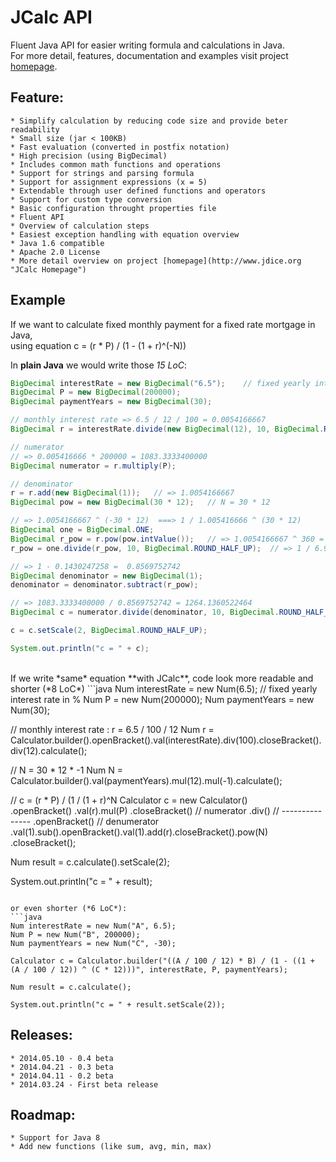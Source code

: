 # JCalc API

Fluent Java API for easier writing formula and calculations in Java.
<br/>
For more detail, features, documentation and examples visit project [homepage](http://www.jdice.org "JCalc homepage").

## Feature:
    * Simplify calculation by reducing code size and provide beter readability
    * Small size (jar < 100KB)
    * Fast evaluation (converted in postfix notation)
    * High precision (using BigDecimal)
    * Includes common math functions and operations
    * Support for strings and parsing formula
    * Support for assignment expressions (x = 5)
    * Extendable through user defined functions and operators
    * Support for custom type conversion
    * Basic configuration throught properties file
    * Fluent API
    * Overview of calculation steps
    * Easiest exception handling with equation overview
    * Java 1.6 compatible
    * Apache 2.0 License
    * More detail overview on project [homepage](http://www.jdice.org "JCalc Homepage")

## Example
If we want to calculate fixed monthly payment for a fixed rate mortgage in Java, <br/>using equation  c = (r * P) / (1 - (1 + r)^(-N))

In **plain Java** we would write those *15 LoC*:
```java
BigDecimal interestRate = new BigDecimal("6.5");    // fixed yearly interest rate in %
BigDecimal P = new BigDecimal(200000);
BigDecimal paymentYears = new BigDecimal(30);

// monthly interest rate => 6.5 / 12 / 100 = 0.0054166667
BigDecimal r = interestRate.divide(new BigDecimal(12), 10, BigDecimal.ROUND_HALF_UP).divide(new BigDecimal(100), 10, BigDecimal.ROUND_HALF_UP);

// numerator
// => 0.005416666 * 200000 = 1083.3333400000
BigDecimal numerator = r.multiply(P);

// denominator
r = r.add(new BigDecimal(1));   // => 1.0054166667
BigDecimal pow = new BigDecimal(30 * 12);   // N = 30 * 12

// => 1.0054166667 ^ (-30 * 12)  ===> 1 / 1.005416666 ^ (30 * 12) 
BigDecimal one = BigDecimal.ONE;
BigDecimal r_pow = r.pow(pow.intValue());   // => 1.0054166667 ^ 360 = 6.99179805731691416804....
r_pow = one.divide(r_pow, 10, BigDecimal.ROUND_HALF_UP);  // => 1 / 6.991798.. = 0.1430247258

// => 1 - 0.1430247258 =  0.8569752742
BigDecimal denominator = new BigDecimal(1);
denominator = denominator.subtract(r_pow);

// => 1083.3333400000 / 0.8569752742 = 1264.1360522464
BigDecimal c = numerator.divide(denominator, 10, BigDecimal.ROUND_HALF_UP);

c = c.setScale(2, BigDecimal.ROUND_HALF_UP);

System.out.println("c = " + c);
```


<br/>
If we write *same* equation **with JCalc**, code look more readable and shorter (*8 LoC*)
```java
Num interestRate = new Num(6.5);    // fixed yearly interest rate in %
Num P = new Num(200000);
Num paymentYears = new Num(30);

// monthly interest rate : r = 6.5 / 100 / 12
Num r = Calculator.builder().openBracket().val(interestRate).div(100).closeBracket().div(12).calculate();

// N = 30 * 12 * -1
Num N = Calculator.builder().val(paymentYears).mul(12).mul(-1).calculate();

// c = (r * P) / (1 / (1 + r)^N
Calculator c = new Calculator()     
                .openBracket()
                    .val(r).mul(P)
                .closeBracket()      //    numerator
                .div()               // ---------------
                .openBracket()       //    denumerator
                    .val(1).sub().openBracket().val(1).add(r).closeBracket().pow(N)
                .closeBracket();

Num result = c.calculate().setScale(2);

System.out.println("c = " + result);
```

or even shorter (*6 LoC*):
```java
Num interestRate = new Num("A", 6.5);
Num P = new Num("B", 200000);
Num paymentYears = new Num("C", -30);

Calculator c = Calculator.builder("((A / 100 / 12) * B) / (1 - ((1 + (A / 100 / 12)) ^ (C * 12)))", interestRate, P, paymentYears);

Num result = c.calculate();

System.out.println("c = " + result.setScale(2));
```

## Releases:
    * 2014.05.10 - 0.4 beta
    * 2014.04.21 - 0.3 beta
    * 2014.04.11 - 0.2 beta
    * 2014.03.24 - First beta release

## Roadmap:
    * Support for Java 8
    * Add new functions (like sum, avg, min, max)
